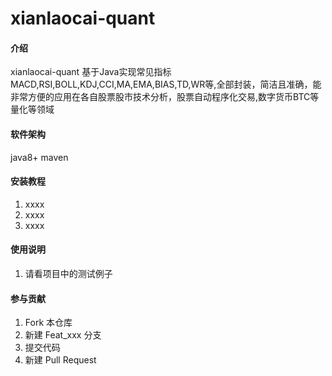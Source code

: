 # xianlaocai-quant

#### 介绍
xianlaocai-quant
基于Java实现常见指标MACD,RSI,BOLL,KDJ,CCI,MA,EMA,BIAS,TD,WR等,全部封装，简洁且准确，能非常方便的应用在各自股票股市技术分析，股票自动程序化交易,数字货币BTC等量化等领域




#### 软件架构
java8+  maven


#### 安装教程

1.  xxxx
2.  xxxx
3.  xxxx

#### 使用说明

1.  请看项目中的测试例子

#### 参与贡献

1.  Fork 本仓库
2.  新建 Feat_xxx 分支
3.  提交代码
4.  新建 Pull Request


